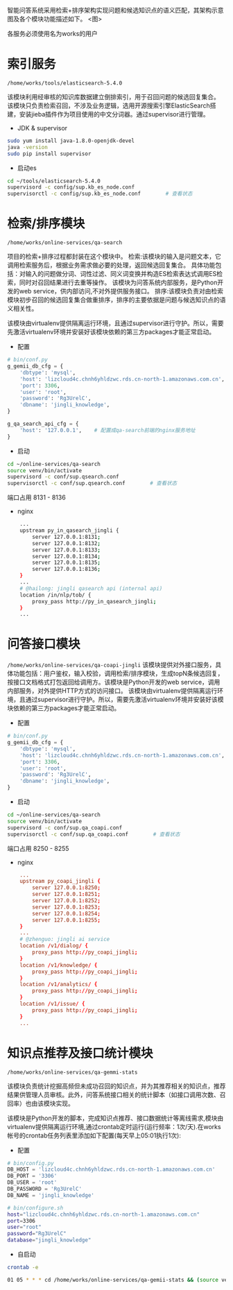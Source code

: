 智能问答系统采用检索+排序架构实现问题和候选知识点的语义匹配，其架构示意图及各个模块功能描述如下。
<图>

各服务必须使用名为works的用户

# 索引服务

`/home/works/tools/elasticsearch-5.4.0`

该模块利用经审核的知识库数据建立倒排索引，用于召回问题的候选回复集合。
该模块只负责检索召回，不涉及业务逻辑，选用开源搜索引擎ElasticSearch搭建，安装jieba插件作为项目使用的中文分词器。通过supervisor进行管理。

- JDK & supervisor

``` bash
sudo yum install java-1.8.0-openjdk-devel
java -version
sudo pip install supervisor
```

- 启动es

``` bash
cd ~/tools/elasticsearch-5.4.0
supervisord -c config/sup.kb_es_node.conf
supervisorctl -c config/sup.kb_es_node.conf        # 查看状态
```

# 检索/排序模块

`/home/works/online-services/qa-search`

项目的检索+排序过程都封装在这个模块中。
检索:该模块的输入是问题文本，它调用检索服务后，根据业务需求做必要的处理，返回候选回复集合。
具体功能包括：对输入的问题做分词、词性过滤、同义词变换并构造ES检索表达式调用ES检索，同时对召回结果进行去重等操作。
该模块为问答系统内部服务，是Python开发的web service，供内部访问,不对外提供服务接口。
排序:该模块负责对由检索模块初步召回的候选回复集合做重排序，排序的主要依据是问题与候选知识点的语义相关性。

该模块由virtualenv提供隔离运行环境，且通过supervisor进行守护。所以，需要先激活virtualenv环境并安装好该模块依赖的第三方packages才能正常启动。

- 配置

``` python
# bin/conf.py
g_gemii_db_cfg = {
    'dbtype': 'mysql',
    'host': 'lizcloud4c.chnh6yhldzwc.rds.cn-north-1.amazonaws.com.cn',
    'port': 3306,
    'user': 'root',
    'password': 'Rg3UrelC',
    'dbname': 'jingli_knowledge',
}

g_qa_search_api_cfg = {
    'host': '127.0.0.1',    # 配置成qa-search前端的nginx服务地址
}
```

- 启动

``` bash
cd ~/online-services/qa-search
source venv/bin/activate
supervisord -c conf/sup.qsearch.conf
supervisorctl -c conf/sup.qsearch.conf        # 查看状态
```

端口占用 8131 - 8136

- nginx

``` bash
    ...
    upstream py_in_qasearch_jingli {
        server 127.0.0.1:8131;
        server 127.0.0.1:8132;
        server 127.0.0.1:8133;
        server 127.0.0.1:8134;
        server 127.0.0.1:8135;
        server 127.0.0.1:8136;
    }
    ...
    # @hailong: jingli qasearch api (internal api)
    location /in/nlp/tob/ {
        proxy_pass http://py_in_qasearch_jingli;
    }
    ...
```

# 问答接口模块

`/home/works/online-services/qa-coapi-jingli`
该模块提供对外接口服务，具体功能包括：用户鉴权，输入校验，调用检索/排序模块，生成topN条候选回复，按接口文档格式打包返回给调用方。该模块是Python开发的web service，调用内部服务，对外提供HTTP方式的访问接口。
该模块由virtualenv提供隔离运行环境，且通过supervisor进行守护。所以，需要先激活virtualenv环境并安装好该模块依赖的第三方packages才能正常启动。

- 配置

``` python
# bin/conf.py
g_gemii_db_cfg = {
    'dbtype': 'mysql',
    'host': 'lizcloud4c.chnh6yhldzwc.rds.cn-north-1.amazonaws.com.cn',
    'port': 3306,
    'user': 'root',
    'password': 'Rg3UrelC',
    'dbname': 'jingli_knowledge',
}
```

- 启动

``` bash
cd ~/online-services/qa-search
source venv/bin/activate
supervisord -c conf/sup.qa_coapi.conf
supervisorctl -c conf/sup.qa_coapi.conf        # 查看状态
```

端口占用 8250 - 8255

- nginx

``` conf
    ...
    upstream py_coapi_jingli {
        server 127.0.0.1:8250;
        server 127.0.0.1:8251;
        server 127.0.0.1:8252;
        server 127.0.0.1:8253;
        server 127.0.0.1:8254;
        server 127.0.0.1:8255;
    }
    ...
    # @zhenguo: jingli ai service
    location /v1/dialog/ {
        proxy_pass http://py_coapi_jingli;
    }
    location /v1/knowledge/ {
        proxy_pass http://py_coapi_jingli;
    }
    location /v1/analytics/ {
        proxy_pass http://py_coapi_jingli;
    }
    location /v1/issue/ {
        proxy_pass http://py_coapi_jingli;
    }
    ...
```

# 知识点推荐及接口统计模块

`/home/works/online-services/qa-gemmi-stats`

该模块负责统计挖掘高频但未成功召回的知识点，并为其推荐相关的知识点，推荐结果供管理人员审核。此外，问答系统接口相关的统计脚本（如接口调用次数、召回率）也由该模块实现。

该模块是Python开发的脚本，完成知识点推荐、接口数据统计等离线需求,模块由virtualenv提供隔离运行环境,通过crontab定时运行(运行频率：1次/天).在works帐号的crontab任务列表里添加如下配置(每天早上05:01执行1次):

- 配置

``` python
# bin/config.py
DB_HOST = 'lizcloud4c.chnh6yhldzwc.rds.cn-north-1.amazonaws.com.cn'
DB_PORT = '3306'
DB_USER = 'root'
DB_PASSWORD = 'Rg3UrelC'
DB_NAME = 'jingli_knowledge'
```

``` bash
# bin/configure.sh
host="lizcloud4c.chnh6yhldzwc.rds.cn-north-1.amazonaws.com.cn"
port=3306
user="root"
password="Rg3UrelC"
database="jingli_knowledge"
```

- 自启动

``` bash
crontab -e

01 05 * * * cd /home/works/online-services/qa-gemii-stats && (source venv/bin/activate && sh ./bin/run.sh 2>&1 1>cron.log)
```
